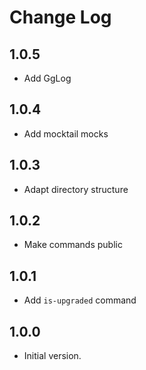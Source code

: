 # Change Log

## 1.0.5

- Add GgLog

## 1.0.4

- Add mocktail mocks

## 1.0.3

- Adapt directory structure

## 1.0.2

- Make commands public

## 1.0.1

- Add `is-upgraded` command

## 1.0.0

- Initial version.
